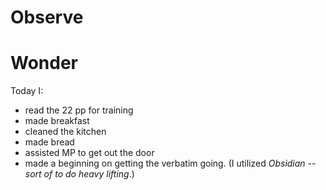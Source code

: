 # Observe

# Wonder

Today I:
- read the  22 pp for training
- made  breakfast
- cleaned the kitchen
- made bread
- assisted MP to get out the door
- made a beginning on getting the verbatim going. (I utilized *Obsidian* -- *sort of to do heavy lifting*.)